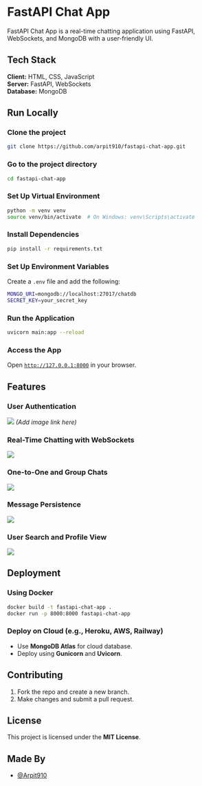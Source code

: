 # FastAPI Chat App

FastAPI Chat App is a real-time chatting application using FastAPI, WebSockets, and MongoDB with a user-friendly UI.

## Tech Stack

**Client:** HTML, CSS, JavaScript  
**Server:** FastAPI, WebSockets  
**Database:** MongoDB  


## Run Locally

### Clone the project
```bash
git clone https://github.com/arpit910/fastapi-chat-app.git
```

### Go to the project directory
```bash
cd fastapi-chat-app
```

### Set Up Virtual Environment
```bash
python -m venv venv
source venv/bin/activate  # On Windows: venv\Scripts\activate
```

### Install Dependencies
```bash
pip install -r requirements.txt
```

### Set Up Environment Variables
Create a `.env` file and add the following:
```bash
MONGO_URI=mongodb://localhost:27017/chatdb
SECRET_KEY=your_secret_key
```

### Run the Application
```bash
uvicorn main:app --reload
```

### Access the App
Open [`http://127.0.0.1:8000`](http://127.0.0.1:8000) in your browser.

## Features

### User Authentication
![](#) *(Add image link here)*

### Real-Time Chatting with WebSockets
![](#)

### One-to-One and Group Chats
![](#)

### Message Persistence
![](#)

### User Search and Profile View
![](#)

## Deployment

### Using Docker
```bash
docker build -t fastapi-chat-app .
docker run -p 8000:8000 fastapi-chat-app
```

### Deploy on Cloud (e.g., Heroku, AWS, Railway)
- Use **MongoDB Atlas** for cloud database.
- Deploy using **Gunicorn** and **Uvicorn**.

## Contributing

1. Fork the repo and create a new branch.
2. Make changes and submit a pull request.

## License

This project is licensed under the **MIT License**.

## Made By

- [@Arpit910](https://github.com/arpit910) 

